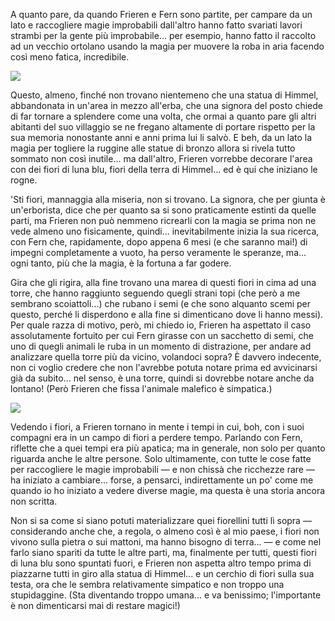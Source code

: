 <!--t Frieren - Capitolo 3, i fiori perduti t-->
<!--d A quanto pare, da quando Frieren e Fern sono partite, per campare da un lato e raccogliere magie improbabili dall&#039;altro hanno fatto svariati... d-->
<!--tag Random tag-->

A quanto pare, da quando Frieren e Fern sono partite, per campare da un lato e raccogliere magie improbabili dall'altro hanno fatto svariati lavori strambi per la gente più improbabile... per esempio, hanno fatto il raccolto ad un vecchio ortolano usando la magia per muovere la roba in aria facendo così meno fatica, incredibile.

![](https://stuff.octt.eu.org/content/images/20250930175846-IMG_20250930_115037-02.jpeg)

Questo, almeno, finché non trovano nientemeno che una statua di Himmel, abbandonata in un'area in mezzo all'erba, che una signora del posto chiede di far tornare a splendere come una volta, che ormai a quanto pare gli altri abitanti del suo villaggio se ne fregano altamente di portare rispetto per la sua memoria nonostante anni e anni prima lui li salvò. E beh, da un lato la magia per togliere la ruggine alle statue di bronzo allora si rivela tutto sommato non così inutile... ma dall'altro, Frieren vorrebbe decorare l'area con dei fiori di luna blu, fiori della terra di Himmel... ed è qui che iniziano le rogne.

'Sti fiori, mannaggia alla miseria, non si trovano. La signora, che per giunta è un'erborista, dice che per quanto sa si sono praticamente estinti da quelle parti, ma Frieren non può nemmeno ricrearli con la magia se prima non ne vede almeno uno fisicamente, quindi... inevitabilmente inizia la sua ricerca, con Fern che, rapidamente, dopo appena 6 mesi (e che saranno mai!) di impegni completamente a vuoto, ha perso veramente le speranze, ma... ogni tanto, più che la magia, è la fortuna a far godere.

Gira che gli rigira, alla fine trovano una marea di questi fiori in cima ad una torre, che hanno raggiunto seguendo quegli strani topi (che però a me sembrano scoiattoli...) che rubano i semi (e che sono alquanto scemi per questo, perché li disperdono e alla fine si dimenticano dove li hanno messi). Per quale razza di motivo, però, mi chiedo io, Frieren ha aspettato il caso assolutamente fortuito per cui Fern girasse con un sacchetto di semi, che uno di quegli animali le ruba in un momento di distrazione, per andare ad analizzare quella torre più da vicino, volandoci sopra? È davvero indecente, non ci voglio credere che non l'avrebbe potuta notare prima ed avvicinarsi già da subito... nel senso, è una torre, quindi si dovrebbe notare anche da lontano! (Però Frieren che fissa l'animale malefico è simpatica.)

![](https://stuff.octt.eu.org/content/images/20250930183209-IMG_20250930_115215-01.jpeg)

Vedendo i fiori, a Frieren tornano in mente i tempi in cui, boh, con i suoi compagni era in un campo di fiori a perdere tempo. Parlando con Fern, riflette che a quei tempi era più apatica; ma in generale, non solo per quanto riguarda anche le altre persone. Solo ultimamente, con tutte le cose fatte per raccogliere le magie improbabili — e non chissà che ricchezze rare — ha iniziato a cambiare... forse, a pensarci, indirettamente un po' come me quando io ho iniziato a vedere diverse magie, ma questa è una storia ancora non scritta.



Non si sa come si siano potuti materializzare quei fiorellini tutti lì sopra — considerando anche che, a regola, o almeno così è al mio paese, i fiori non vivono sulla pietra o sui mattoni, ma hanno bisogno di terra... — e come nel farlo siano spariti da tutte le altre parti, ma, finalmente per tutti, questi fiori di luna blu sono spuntati fuori, e Frieren non aspetta altro tempo prima di piazzarne tutti in giro alla statua di Himmel... e un cerchio di fiori sulla sua testa, ora che le sembra relativamente simpatico e non troppo una stupidaggine. (Sta diventando troppo umana... e va benissimo; l'importante è non dimenticarsi mai di restare magici!)
